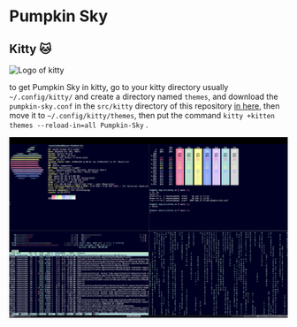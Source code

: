 # Pumpkin Sky

## Kitty 🐱

![Logo of kitty](https://upload.wikimedia.org/wikipedia/commons/2/2f/Kitty%28Terminal-emulator%29.png)

to get Pumpkin Sky in kitty, go to your kitty directory usually `~/.config/kitty/` and create a directory named `themes`, and download
the `pumpkin-sky.conf` in the `src/kitty` directory of this repository [in here](./src/kitty/pumpkin-sky.conf), then move it to `~/.config/kitty/themes`, then
put the command `kitty +kitten themes --reload-in=all Pumpkin-Sky` .

![Screenshot of kitty with the theme](https://github.com/rayanalabbad/pumpkin-sky/blob/main/screenshots/kitty.png)
